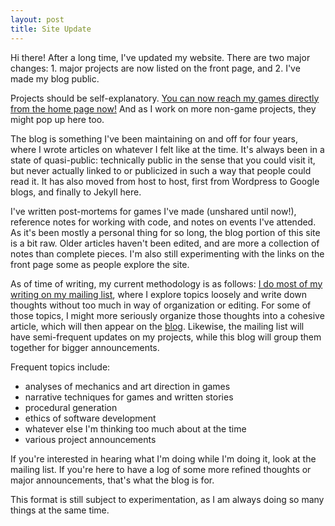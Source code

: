 ```yaml
---
layout: post
title: Site Update
---
```


Hi there! After a long time, I've updated my website. There are two major changes: 1. major projects are now listed on the front page, and 2. I've made my blog public.

Projects should be self-explanatory. [You can now reach my games directly from the home page now!](/) And as I work on more non-game projects, they might pop up here too.

The blog is something I've been maintaining on and off for four years, where I wrote articles on whatever I felt like at the time. It's always been in a state of quasi-public: technically public in the sense that you could visit it, but never actually linked to or publicized in such a way that people could read it. It has also moved from host to host, first from Wordpress to Google blogs, and finally to Jekyll here.

I've written post-mortems for games I've made (unshared until now!), reference notes for working with code, and notes on events I've attended. As it's been mostly a personal thing for so long, the blog portion of this site is a bit raw. Older articles haven't been edited, and are more a collection of notes than complete pieces. I'm also still experimenting with the links on the front page some as people explore the site.

As of time of writing, my current methodology is as follows: [I do most of my writing on my mailing list](https://tinyletter.com/amorphous), where I explore topics loosely and write down thoughts without too much in way of organization or editing. For some of those topics, I might more seriously organize those thoughts into a cohesive article, which will then appear on the [blog](/blog). Likewise, the mailing list will have semi-frequent updates on my projects, while this blog will group them together for bigger announcements.

Frequent topics include:

* analyses of mechanics and art direction in games
* narrative techniques for games and written stories
* procedural generation
* ethics of software development
* whatever else I'm thinking too much about at the time
* various project announcements

If you're interested in hearing what I'm doing while I'm doing it, look at the mailing list. If you're here to have a log of some more refined thoughts or major announcements, that's what the blog is for.

This format is still subject to experimentation, as I am always doing so many things at the same time. 